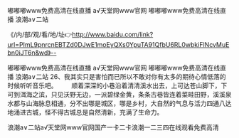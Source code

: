 嘟嘟嘟www免费高清在线直播
а√天堂网www官网
嘟嘟嘟www免费高清在线直播
浪潮a∨二站


《/内/部/观/看/地/址👉http://www.baidu.com/link?url=PImL9pnrcnEBTZd0DJwE1moEyQXs0YpuTA91QfbU6RL0wbkiFlNcvMuEbn0iJT6n&wd》--

嘟嘟嘟www免费高清在线直播
а√天堂网www官网
嘟嘟嘟www免费高清在线直播
浪潮a∨二站
	26、我其实只是害怕而已所以不敢对你有太多的期待心情低落的时候听听音乐吧。
　　顺着深深的小巷沿着清清溪水出去，上可达苍山脚下，下可到洱海之滨，只见沃野无边，一派碧绿金黄，条条古巷皆连着菜畦田野，溪溪泉水都与山海脉息相通，分不出哪是城区，哪是乡村，大自然的气息与活力四通八达地涌进古城，怪不得古城总是自然清新，充满了生命力。





浪潮a∨二站а√天堂网www官网国产一卡二卡浪潮一二三四在线观看免费高清
